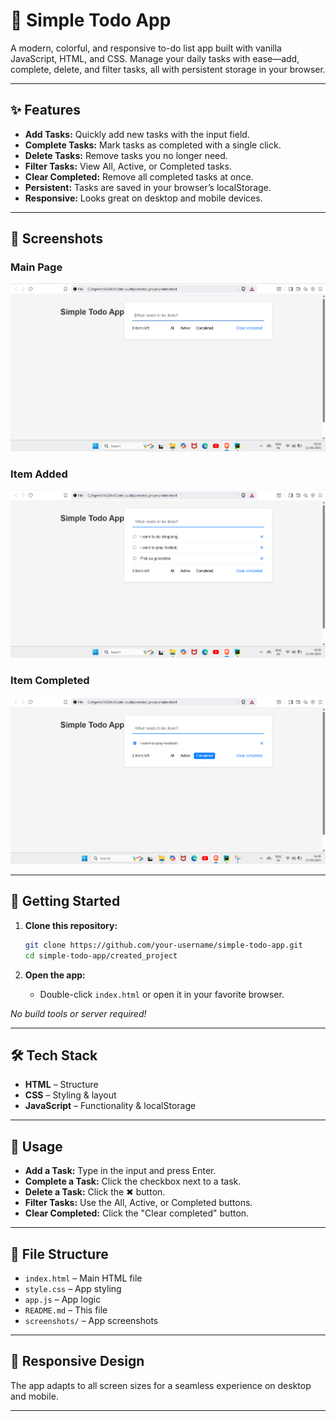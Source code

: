 # 🌈 Simple Todo App

A modern, colorful, and responsive to-do list app built with vanilla JavaScript, HTML, and CSS. Manage your daily tasks with ease—add, complete, delete, and filter tasks, all with persistent storage in your browser.

---

## ✨ Features

- **Add Tasks:** Quickly add new tasks with the input field.
- **Complete Tasks:** Mark tasks as completed with a single click.
- **Delete Tasks:** Remove tasks you no longer need.
- **Filter Tasks:** View All, Active, or Completed tasks.
- **Clear Completed:** Remove all completed tasks at once.
- **Persistent:** Tasks are saved in your browser’s localStorage.
- **Responsive:** Looks great on desktop and mobile devices.

---

## 📸 Screenshots

### Main Page
![Main Page](screenshots/Output%20home%20page%201.png)

### Item Added
![Item Added](screenshots/item%20added%202.png)

### Item Completed
![Item Completed](screenshots/item%20completed%203.png)

---

## 🚀 Getting Started

1. **Clone this repository:**
   ```bash
   git clone https://github.com/your-username/simple-todo-app.git
   cd simple-todo-app/created_project
   ```

2. **Open the app:**
   - Double-click `index.html` or open it in your favorite browser.

_No build tools or server required!_

---

## 🛠️ Tech Stack

- **HTML** – Structure
- **CSS** – Styling & layout
- **JavaScript** – Functionality & localStorage

---

## 📖 Usage

- **Add a Task:** Type in the input and press Enter.
- **Complete a Task:** Click the checkbox next to a task.
- **Delete a Task:** Click the ✖ button.
- **Filter Tasks:** Use the All, Active, or Completed buttons.
- **Clear Completed:** Click the "Clear completed" button.

---

## 📂 File Structure

- `index.html` – Main HTML file
- `style.css` – App styling
- `app.js` – App logic
- `README.md` – This file
- `screenshots/` – App screenshots

---

## 📱 Responsive Design

The app adapts to all screen sizes for a seamless experience on desktop and mobile.

---
